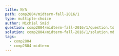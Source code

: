 ```yaml
---
title: N/A
path: comp2804/midterm-fall-2016/1
type: multiple-choice
author: Michiel Smid
question: comp2804/midterm-fall-2016/1/question.ts
solution: comp2804/midterm-fall-2016/1/solution.md
tags:
  - comp2804
  - comp2804-midterm
---
```

